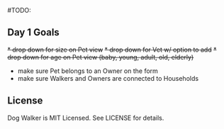 #TODO:

## Day 1 Goals
~~* drop down for size on Pet view~~
~~* drop down for Vet w/ option to add~~
~~* drop down for age on Pet view (baby, young, adult, old, elderly)~~
* make sure Pet belongs to an Owner on the form
* make sure Walkers and Owners are connected to Households


## License

Dog Walker is MIT Licensed. See LICENSE for details.